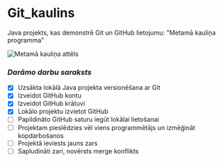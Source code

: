 # Git_kaulins
Java projekts, kas demonstrē Git un GitHub lietojumu: "Metamā kauliņa programma"

![Metamā kauliņa attēls](https://www.freeiconspng.com/thumbs/dice-png/dice-png-transparent-images--png-all-28.png)

### *Darāmo darbu saraksts*
- [x] Uzsākta lokālā Java projekta versionēšana ar Git
- [x] Izveidot GitHub kontu
- [x] Izveidot GitHub krātuvi
- [x] Lokālo projektu izvietot GitHub
- [ ] Papildināto GitHub saturu iegūt lokālai lietošanai
- [ ] Projektam pieslēdzies vēl viens programmētājs un izmēģināt kopdarbošanos
- [ ] Projektā ieviests jauns zars
- [ ] Sapludināti zari, novērsts merge konflikts
